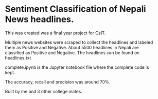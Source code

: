 # Sentiment Classification of Nepali News headlines.



This was created was a final year project for CsIT.

Multiple news websites were scraped to collect the headlines and labeled them as Positive and Negative. About 5500 headlines in Nepali are classified as Positive and Negative. The headlines can be found on headlines.txt

complete.ipynb is the Jupyter notebook file where the complete code is kept.

The accuracy, recall and precision was around 70%. 

Built by me and 3 other college mates.

